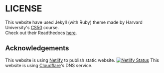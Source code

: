 # LICENSE
This website have used Jekyll (with Ruby) theme made by Harvard University's [CS50](https://cs50.harvard.edu/x/) course.   
Check out their Readthedocs [here](https://cs50.readthedocs.io/themes/jekyll/).   

## Acknowledgements
This website is using [Netlify](https://netlify.com) to publish static website.
[![Netlify Status](https://api.netlify.com/api/v1/badges/f1363488-a9b5-488c-9ab4-ae2352a0592a/deploy-status)](https://app.netlify.com/sites/pauls-techblog/deploys)
This website is using [Cloudflare](https://cloudflare.com)'s DNS service.


